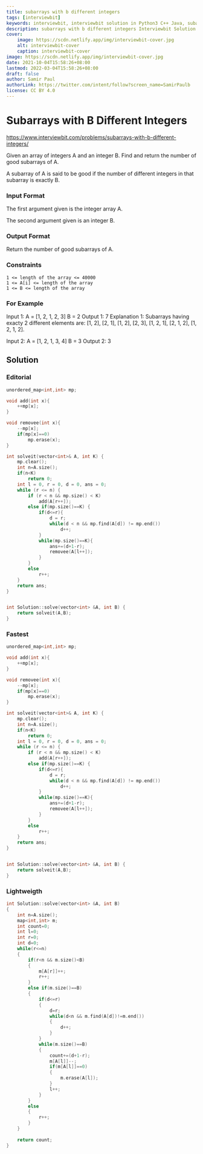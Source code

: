 ```yaml
---
title: subarrays with b different integers
tags: [interviewbit]
keywords: interviewbit, interviewbit solution in Python3 C++ Java, subarrays with b different integers solution
description: subarrays with b different integers Interviewbit Solution Explained
cover:
    image: https://scdn.netlify.app/img/interviewbit-cover.jpg
    alt: interviewbit-cover
    caption: interviewbit-cover
image: https://scdn.netlify.app/img/interviewbit-cover.jpg
date: 2021-10-04T15:58:26+08:00
lastmod: 2022-03-04T15:58:26+08:00
draft: false
author: Samir Paul
authorLink: https://twitter.com/intent/follow?screen_name=SamirPaulb
license: CC BY 4.0
---
```


# Subarrays with B Different Integers

https://www.interviewbit.com/problems/subarrays-with-b-different-integers/

Given an array of integers A and an integer B. Find and return the number of good subarrays of A.

A subarray of A is said to be good if the number of different integers in that subarray is exactly B.


### Input Format

The first argument given is the integer array A.

The second argument given is an integer B.

### Output Format

Return the number of good subarrays of A.

### Constraints
```
1 <= length of the array <= 40000
1 <= A[i] <= length of the array
1 <= B <= length of the array
```
### For Example

Input 1:
    A = [1, 2, 1, 2, 3]
    B = 2
Output 1:
    7
    Explanation 1:
     Subarrays having exacty 2 different elements are: 
        [1, 2], [2, 1], [1, 2], [2, 3], [1, 2, 1], [2, 1, 2], [1, 2, 1, 2].

Input 2:
    A = [1, 2, 1, 3, 4]
    B = 3
Output 2:
    3


## Solution
### Editorial
```cpp
unordered_map<int,int> mp;

void add(int x){
    ++mp[x];
}

void removee(int x){
    --mp[x];
    if(mp[x]==0)
        mp.erase(x);
}

int solveit(vector<int>& A, int K) {
    mp.clear();
    int n=A.size();
    if(n<K)
        return 0;
    int l = 0, r = 0, d = 0, ans = 0;
    while (r <= n) {
        if (r < n && mp.size() < K)
            add(A[r++]);
        else if(mp.size()==K) {
            if(d<=r){
                d = r;
                while(d < n && mp.find(A[d]) != mp.end())
                    d++;
            }
            while(mp.size()==K){
                ans+=(d+1-r);
                removee(A[l++]);
            }
        }
        else
            r++;
    }
    return ans;
}


int Solution::solve(vector<int> &A, int B) {
    return solveit(A,B);
}
```

### Fastest
```cpp
unordered_map<int,int> mp;

void add(int x){
    ++mp[x];
}

void removee(int x){
    --mp[x];
    if(mp[x]==0)
        mp.erase(x);
}

int solveit(vector<int>& A, int K) {
    mp.clear();
    int n=A.size();
    if(n<K)
        return 0;
    int l = 0, r = 0, d = 0, ans = 0;
    while (r <= n) {
        if (r < n && mp.size() < K)
            add(A[r++]);
        else if(mp.size()==K) {
            if(d<=r){
                d = r;
                while(d < n && mp.find(A[d]) != mp.end())
                    d++;
            }
            while(mp.size()==K){
                ans+=(d+1-r);
                removee(A[l++]);
            }
        }
        else
            r++;
    }
    return ans;
}


int Solution::solve(vector<int> &A, int B) {
    return solveit(A,B);
}
```

### Lightweigth
```cpp
int Solution::solve(vector<int> &A, int B) 
{
    int n=A.size();
    map<int,int> m;
    int count=0;
    int l=0;
    int r=0;
    int d=0;
    while(r<=n)
    {
        if(r<n && m.size()<B)
        {
            m[A[r]]++;
            r++;
        }
        else if(m.size()==B)
        {
            if(d<=r)
            {
                d=r;
                while(d<n && m.find(A[d])!=m.end())
                {
                    d++;
                }
            }
            while(m.size()==B)
            {
                count+=(d+1-r);
                m[A[l]]--;
                if(m[A[l]]==0)
                {
                    m.erase(A[l]);
                }
                l++;
            }
        }
        else
        {
            r++;
        }
    }
    
    return count;
}
```

